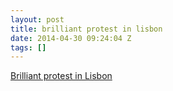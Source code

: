 ```yaml
---
layout: post
title: brilliant protest in lisbon
date: 2014-04-30 09:24:04 Z
tags: []
---
```

[Brilliant protest in Lisbon](https://twitter.com/cool4ideas/status/458658698659766272)


